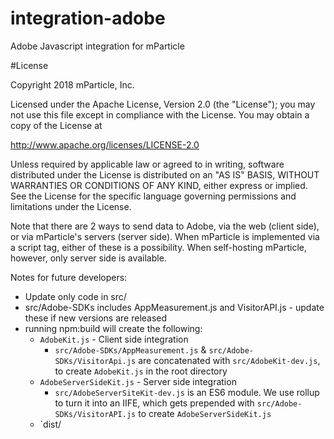 # integration-adobe

Adobe Javascript integration for mParticle

#License

Copyright 2018 mParticle, Inc.

Licensed under the Apache License, Version 2.0 (the "License");
you may not use this file except in compliance with the License.
You may obtain a copy of the License at

http://www.apache.org/licenses/LICENSE-2.0

Unless required by applicable law or agreed to in writing, software
distributed under the License is distributed on an "AS IS" BASIS,
WITHOUT WARRANTIES OR CONDITIONS OF ANY KIND, either express or implied.
See the License for the specific language governing permissions and
limitations under the License.


Note that there are 2 ways to send data to Adobe, via the web (client side), or via mParticle's servers (server side). When mParticle is implemented via a script tag, either of these is a possibility. When self-hosting mParticle, however, only server side is available.

Notes for future developers:
* Update only code in src/
* src/Adobe-SDKs includes AppMeasurement.js and VisitorAPI.js - update these if new versions are released
* running npm:build will create the following:
    * `AdobeKit.js` - Client side integration
        * `src/Adobe-SDKs/AppMeasurement.js` & `src/Adobe-SDKs/VisitorApi.js` are concatenated with `src/AdobeKit-dev.js`, to create `AdobeKit.js` in the root directory
    * `AdobeServerSideKit.js` - Server side integration
        * `src/AdobeServerSiteKit-dev.js` is an ES6 module. We use rollup to turn it into an IIFE, which gets prepended with `src/Adobe-SDKs/VisitorAPI.js` to create `AdobeServerSideKit.js`
    * `dist/